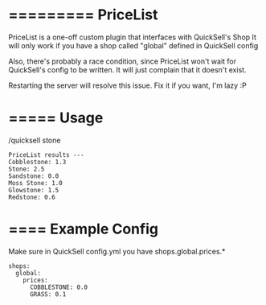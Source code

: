 =========
PriceList
=========
PriceList is a one-off custom plugin that interfaces with QuickSell's Shop
It will only work if you have a shop called "global" defined in QuickSell config


Also, there's probably a race condition, since PriceList won't wait for
QuickSell's config to be written. It will just complain that it doesn't exist.


Restarting the server will resolve this issue. Fix it if you want, I'm lazy :P

=====
Usage
=====
/quicksell stone


```
PriceList results ---
Cobblestone: 1.3
Stone: 2.5
Sandstone: 0.0
Moss Stone: 1.0
Glowstone: 1.5
Redstone: 0.6
```

====
Example Config
====

Make sure in QuickSell config.yml you have shops.global.prices.*
```YML
shops:
  global:
    prices:
      COBBLESTONE: 0.0
      GRASS: 0.1
```
